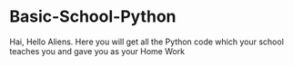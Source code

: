 # Basic-School-Python
Hai, Hello Aliens. Here you will get all the Python code which your school teaches you and gave you as your Home Work
